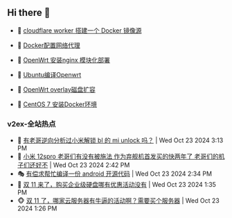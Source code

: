 ## Hi there 👋

<!--
**dkyg666/dkyg666** is a ✨ _special_ ✨ repository because its `README.md` (this file) appears on your GitHub profile.

Here are some ideas to get you started:

- 🔭 I’m currently working on ...
- 🌱 I’m currently learning ...
- 👯 I’m looking to collaborate on ...
- 🤔 I’m looking for help with ...
- 💬 Ask me about ...
- 📫 How to reach me: ...
- 😄 Pronouns: ...
- ⚡ Fun fact: ...
-->

<!-- BLOG-POST-LIST:START -->
- 🦩 [cloudflare worker 搭建一个 Docker 镜像源](http://blog.1996099.xyz/archives/cloudflare-worker-da-jian-yi-ge-docker-jing-xiang-zhan) 

- 🚦 [Docker配置网络代理](http://blog.1996099.xyz/archives/dockerpei-zhi-wang-luo-dai-li) 

- 🫶 [OpenWrt 安装nginx 模块化部署](http://blog.1996099.xyz/archives/openwrt-an-zhuang-nginx-mo-kuai-hua-bu-shu) 

- 🦄 [Ubuntu编译Openwrt](http://blog.1996099.xyz/archives/ubuntuzi-bian-yi-openwrt) 

- 🐻 [OpenWrt overlay磁盘扩容](http://blog.1996099.xyz/archives/openwrt-overlay) 

- 🤖 [CentOS 7 安装Docker环境](http://blog.1996099.xyz/archives/centos-docker) 
<!-- BLOG-POST-LIST:END -->

### v2ex-全站热点
<!-- v2ex:START -->
- 🥸 [有老哥逆向分析过小米解锁 bl 的 mi unlock 吗？](https://www.v2ex.com/t/1083051#reply1) | Wed Oct 23 2024 3:13 PM
- 🤗 [小米 12spro 老哥们有没有被施法 作为弃舰机首发买的快两年了 老哥们的机子们还好不](https://www.v2ex.com/t/1083045#reply2) | Wed Oct 23 2024 2:42 PM
- 🎭 [有偿求帮忙编译一份 android 开源代码](https://www.v2ex.com/t/1083043#reply2) | Wed Oct 23 2024 2:34 PM
- 🥷 [双 11 来了，购买企业级硬盘哪有优惠活动没有](https://www.v2ex.com/t/1083032#reply0) | Wed Oct 23 2024 1:35 PM
- 🐵 [双 11 了，哪家云服务器有牛逼的活动啊？需要买个服务器](https://www.v2ex.com/t/1083030#reply15) | Wed Oct 23 2024 1:26 PM<!-- v2ex:END -->

